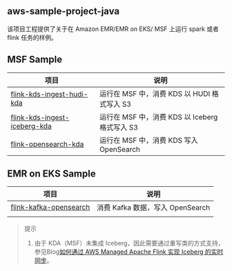 ## aws-sample-project-java

该项目工程提供了关于在 Amazon EMR/EMR on EKS/ MSF 上运行 spark 或者 flink 任务的样例。

## MSF Sample

| 项目                                                             | 说明                                 |
|----------------------------------------------------------------|------------------------------------|
| [flink-kds-ingest-hudi-kda](./flink-kds-ingest-hudi-kda)       | 运行在 MSF 中，消费 KDS 以 HUDI 格式写入 S3    |
| [flink-kds-ingest-iceberg-kda](./flink-kds-ingest-iceberg-kda) | 运行在 MSF 中，消费 KDS 以 Iceberg 格式写入 S3 |
| [flink-opensearch-kda](./flink-opensearch-kda)                 | 运行在 MSF 中，消费 KDS 写入 OpenSearch     |


## EMR on EKS Sample

| 项目                           | 说明                                 |
|------------------------------|------------------------------------|
| [flink-kafka-opensearch](./flink-kafka-opensearch ) | 消费 Kafka 数据，写入 OpenSearch          |
|                              |                                    |


>提示
>1. 由于 KDA（MSF）未集成 Iceberg，因此需要通过重写类的方式支持，参见Blog[如何通过 AWS Managed Apache Flink 实现 Iceberg 的实时同步](https://blog.csdn.net/Turk/article/details/138824222)。